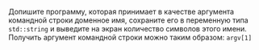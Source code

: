 Допишите программу, которая принимает в качестве аргумента командной строки доменное имя, сохраните его в переменную типа `std::string` и выведите на экран количество символов этого имени. Получить аргумент командной строки можно таким образом: `argv[1]`
